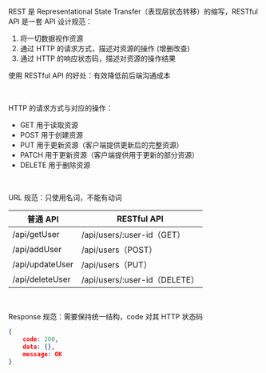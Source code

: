 <br>

REST 是 Representational State Transfer（表现层状态转移）的缩写，RESTful API 是一套 API 设计规范：

1.  将一切数据视作资源
2.  通过 HTTP 的请求方式，描述对资源的操作 (增删改查)
3.  通过 HTTP 的响应状态码，描述对资源的操作结果

使用 RESTful API 的好处：有效降低前后端沟通成本

<br>

HTTP 的请求方式与对应的操作：

-   GET 用于读取资源
-   POST 用于创建资源
-   PUT 用于更新资源（客户端提供更新后的完整资源）
-   PATCH 用于更新资源（客户端提供用于更新的部分资源）
-   DELETE 用于删除资源

<br>

URL 规范：只使用名词，不能有动词

| 普通 API        | RESTful API                   |
| --------------- | ----------------------------- |
| /api/getUser    | /api/users/:user-id（GET）    |
| /api/addUser    | /api/users（POST）            |
| /api/updateUser | /api/users（PUT）             |
| /api/deleteUser | /api/users/:user-id（DELETE） |

<br>

Response 规范：需要保持统一结构，code 对其 HTTP 状态码

```json
{
	code: 200,
    data: {},
    message: OK
}
```

<br>
